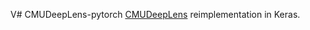 V# CMUDeepLens-pytorch
[CMUDeepLens](https://github.com/McWilliamsCenter/CMUDeepLens "Official repo") reimplementation in Keras.
